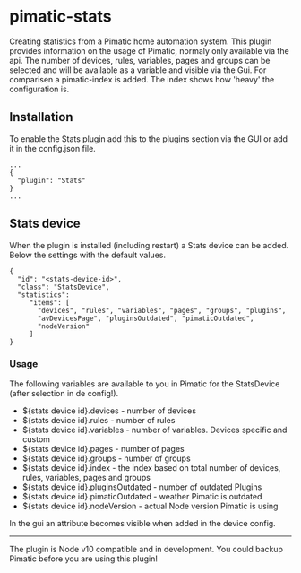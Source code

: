 pimatic-stats
===================

Creating statistics from a Pimatic home automation system.
This plugin provides information on the usage of Pimatic, normaly only available via the api.
The number of devices, rules, variables, pages and groups can be selected and will be available as a variable and visible via the Gui. For comparisen a pimatic-index is added. The index shows how 'heavy' the configuration is.

Installation
------------
To enable the Stats plugin add this to the plugins section via the GUI or add it in the config.json file.

```
...
{
  "plugin": "Stats"
}
...
```

Stats device
-----------------
When the plugin is installed (including restart) a Stats device can be added. Below the settings with the default values.

```
{
  "id": "<stats-device-id>",
  "class": "StatsDevice",
  "statistics":
  	 "items": [
       "devices", "rules", "variables", "pages", "groups", "plugins",
       "avDevicesPage", "pluginsOutdated", "pimaticOutdated",
       "nodeVersion"
     ]
}
```
### Usage

The following variables are available to you in Pimatic for the StatsDevice (after selection in de config!).

* ${stats device id}.devices          - number of devices
* ${stats device id}.rules            - number of rules
* ${stats device id}.variables        - number of variables. Devices specific and custom
* ${stats device id}.pages            - number of pages
* ${stats device id}.groups           - number of groups
* ${stats device id}.index      	  - the index based on total number of devices, rules, variables, pages and groups
* ${stats device id}.pluginsOutdated  - number of outdated Plugins
* ${stats device id}.pimaticOutdated  - weather Pimatic is outdated
* ${stats device id}.nodeVersion      - actual Node version Pimatic is using


In the gui an attribute becomes visible when added in the device config.

---------

The plugin is Node v10 compatible and in development. You could backup Pimatic before you are using this plugin!
